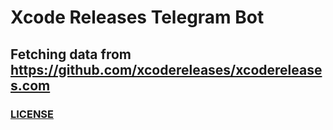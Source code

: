 # Xcode Releases Telegram Bot
## Fetching data from https://github.com/xcodereleases/xcodereleases.com

### [LICENSE](LICENSE.md)
